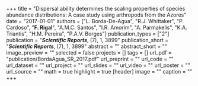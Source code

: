 +++
title = "Dispersal ability determines the scaling properties of species abundance distributions: A case study using arthropods from the Azores"
date = "2017-01-01"
authors = ["L. Borda-De-Agua", "R.J. Whittaker", "P. Cardoso", "**F. Rigal**", "A.M.C. Santos", "I.R. Amorim", "A. Parmakelis", "K.A. Triantis", "H.M. Pereira", "P.A.V. Borges"]
publication_types = ["2"]
publication = "**_Scientific Reports_**, (7), 1, 3899"
publication_short = "**_Scientific Reports_**, (7), 1, 3899"
abstract = ""
abstract_short = ""
image_preview = ""
selected = false
projects = []
tags = []
url_pdf = "publication/BordaAgua_SR_2017.pdf"
url_preprint = ""
url_code = ""
url_dataset = ""
url_project = ""
url_slides = ""
url_video = ""
url_poster = ""
url_source = ""
math = true
highlight = true
[header]
image = ""
caption = ""
+++
